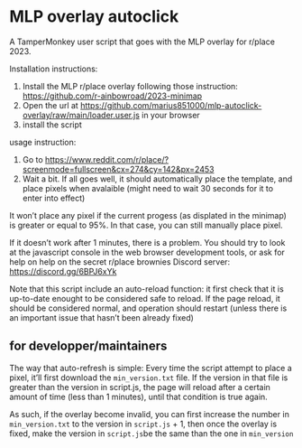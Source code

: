 # MLP overlay autoclick

A TamperMonkey user script that goes with the MLP overlay for r/place 2023.

Installation instructions:

1. Install the MLP r/place overlay following those instruction: https://github.com/r-ainbowroad/2023-minimap
2. Open the url at https://github.com/marius851000/mlp-autoclick-overlay/raw/main/loader.user.js in your browser
3. install the script

usage instruction:
1. Go to https://www.reddit.com/r/place/?screenmode=fullscreen&cx=274&cy=142&px=2453
2. Wait a bit. If all goes well, it should automatically place the template, and place pixels when avalaible (might need to wait 30 seconds for it to enter into effect)

It won’t place any pixel if the current progess (as displated in the minimap) is greater or equal to 95%. In that case, you can still manually place pixel.

If it doesn’t work after 1 minutes, there is a problem. You should try to look at the javascript console in the web browser development tools, or ask for help on help on the secret r/place brownies Discord server: https://discord.gg/6BPJ6xYk

Note that this script include an auto-reload function: it first check that it is up-to-date enought to be considered safe to reload. If the page reload, it should be considered normal, and operation should restart (unless there is an important issue that hasn’t been already fixed)

## for developper/maintainers

The way that auto-refresh is simple:
Every time the script attempt to place a pixel, it’ll first download the ``min_version.txt`` file. If the version in that file is greater than the version in script.js, the page will reload after a certain amount of time (less than 1 minutes), until that condition is true again.

As such, if the overlay become invalid, you can first increase the number in ``min_version.txt`` to the version in ``script.js`` + 1, then once the overlay is fixed, make the version in ``script.js``be the same than the one in ``min_version``